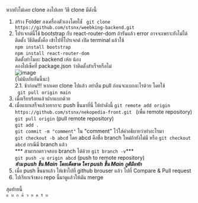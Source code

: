 หากยังไม่เคย clone ลงไปเลย วิธี clone มีดังนี้
1. สร้าง Folder ลงเครื่องตัวเองโดยใชั
  ``` git clone https://github.com/stsnx/weebking-backend.git```
2. โปรเจกต์นี้ใช้ bootstrap กับ react-router-dom ถ้ารันแล้ว error อาจจะเพราะยังไม่ได้ติดตั้ง วิธีติดตั้งคือ 
  เข้าไปที่โปรเจกต์ เปิด terminal แล้วใช้<br />
  ```npm install bootstrap```<br />
  ```npm install react-router-dom ```<br />
  ติดตั้งทำไมอะ backend เห้ย น้อง<br />
 ลองไปเช็คที่ package.json ว่าติดตั้งสำเร็จหรือไม่ <br />
  ![image](https://user-images.githubusercontent.com/69145525/141767920-c90882eb-7b99-47aa-a48d-0ab16fa03413.png)<br /> (ไม่นับกับอันนี้นะ)<br />
2.1. ช้าก่อน!!! หากเคย clone ไปแล้ว อย่าลืม pull ก่อนจะแบกอะไรด้วย โดยใช้ <br />
``` git pull origin main```
3. เมื่อเรียบร้อยแล้วฝากแบกด้วย<br />
4. เมื่อแบกเสร็จแล้วอยากจะ push ขึ้นมาที่นี่ ให้ทำดังนี้ 
  ```git remote add origin https://github.com/stsnx/nekopedia-front.git ``` (เพื่ม remote repository)<br />
  ```git pull origin``` (pull remote repository)<br />
  ```git add .``` <br />
  ```git commit -m "comment"``` ใน "comment" ไว้ใส่คำอธิบายว่าทำอะไรมา<br />
  ```git checkout -b abcd``` โดย abcd คือชื่อ branch ใหม่ถ้ายังไม่มี หรือ  ```git checkout abcd``` กรณีมี branch แล้ว<br />
  *** สามารถตรวจสอบ branch ได้ด้วย ```git branch -v```***<br />
  ```git push -u origin abcd``` (push to remote repository)<br />
  ***ห้าม push ขี้น Main โดยเด็ดขาด ใคร push ขี้น Main กูตีมือหัก***<br />
 5. เมื่อ push ขี้นมาแล้ว ให้เข้าไปที่ github brouser แล้ว ไปที่ Compare & Pull request <br />
 6. ไปเรียกเจ้าของ repo นี้มาดูแล้วให้มัน merge <br />
 
 สุดท้ายนี้ <br />
 ```แ บ ก ด้ ว ย ค รั บ```
